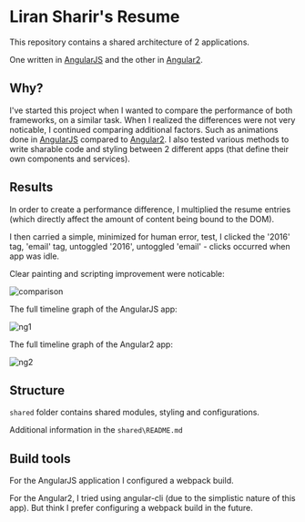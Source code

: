 Liran Sharir's Resume
=========

This repository contains a shared architecture of 2 applications.

One written in [AngularJS][ng1] and the other in [Angular2][ng2].

## Why?

I've started this project when I wanted to compare the performance of both frameworks, on a similar task.
When I realized the differences were not very noticable, I continued comparing additional factors.
Such as animations done in [AngularJS][ng1] compared to [Angular2][ng2].
I also tested various methods to write sharable code and styling between 2 different apps (that define their own components and services).


## Results

In order to create a performance difference, I multiplied the resume entries (which directly affect the amount of content being bound to the DOM).

I then carried a simple, minimized for human error, test, I clicked the '2016' tag, 'email' tag, untoggled '2016', untoggled 'email' - clicks occurred when app was idle. 

Clear painting and scripting improvement were noticable:

![comparison](https://cloud.githubusercontent.com/assets/3345864/21964946/3e1729b4-db5e-11e6-8336-87f74635cb06.jpg)

The full timeline graph of the AngularJS app:

![ng1](https://cloud.githubusercontent.com/assets/3345864/21964963/65d100f6-db5e-11e6-8fa7-e374ddf90c28.png)

The full timeline graph of the Angular2 app:

![ng2](https://cloud.githubusercontent.com/assets/3345864/21964962/65cc1f82-db5e-11e6-8019-d0598bc859bc.png)

## Structure

```shared``` folder contains shared modules, styling and configurations.

Additional information in the ```shared\README.md```

## Build tools
For the AngularJS application I configured a webpack build.

For the Angular2, I tried using angular-cli (due to the simplistic nature of this app).
But think I prefer configuring a webpack build in the future.


[ng2]: http://angular.io
[ng1]: http://angularjs.org